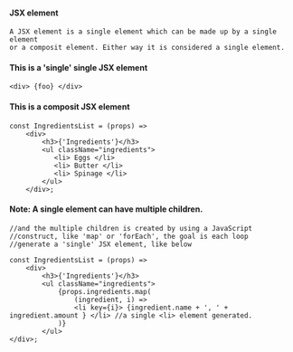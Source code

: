 #### JSX element

    A JSX element is a single element which can be made up by a single element
    or a composit element. Either way it is considered a single element.

#### This is a 'single' single JSX element
    <div> {foo} </div>
    
#### This is a composit JSX element    
    const IngredientsList = (props) =>
        <div>
            <h3>{'Ingredients'}</h3>
            <ul className="ingredients">
               <li> Eggs </li>
               <li> Butter </li>
               <li> Spinage </li>
            </ul>
        </div>;

#### Note: A single element can have multiple children.
    //and the multiple children is created by using a JavaScript
    //construct, like 'map' or 'forEach', the goal is each loop
    //generate a 'single' JSX element, like below
    
    const IngredientsList = (props) =>
        <div>
            <h3>{'Ingredients'}</h3>
            <ul className="ingredients">
                {props.ingredients.map(
                    (ingredient, i) =>
                    <li key={i}> {ingredient.name + ', ' + ingredient.amount } </li> //a single <li> element generated.
                )}
            </ul>
    </div>;
